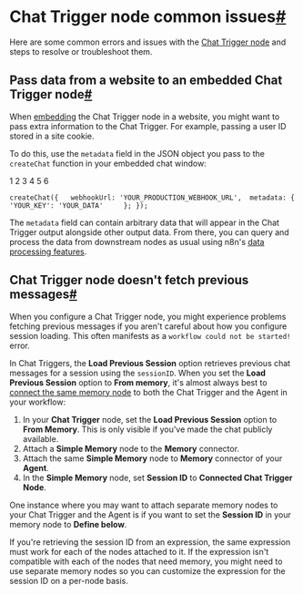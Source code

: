 [](https://github.com/n8n-io/n8n-docs/edit/main/docs/integrations/builtin/core-nodes/n8n-nodes-langchain.chattrigger/common-issues.md "Edit this page")

# Chat Trigger node common issues[#](#chat-trigger-node-common-issues "Permanent link")

Here are some common errors and issues with the [Chat Trigger node](../) and steps to resolve or troubleshoot them.

## Pass data from a website to an embedded Chat Trigger node[#](#pass-data-from-a-website-to-an-embedded-chat-trigger-node "Permanent link")

When [embedding](https://www.npmjs.com/package/@n8n/chat) the Chat Trigger node in a website, you might want to pass extra information to the Chat Trigger. For example, passing a user ID stored in a site cookie.

To do this, use the `metadata` field in the JSON object you pass to the `createChat` function in your embedded chat window:

1
2
3
4
5
6

`createChat({ 	webhookUrl: 'YOUR_PRODUCTION_WEBHOOK_URL', 	metadata: { 		'YOUR_KEY': 'YOUR_DATA' 	}; });`

The `metadata` field can contain arbitrary data that will appear in the Chat Trigger output alongside other output data. From there, you can query and process the data from downstream nodes as usual using n8n's [data processing features](../../../../../data/).

## Chat Trigger node doesn't fetch previous messages[#](#chat-trigger-node-doesnt-fetch-previous-messages "Permanent link")

When you configure a Chat Trigger node, you might experience problems fetching previous messages if you aren't careful about how you configure session loading. This often manifests as a `workflow could not be started!` error.

In Chat Triggers, the **Load Previous Session** option retrieves previous chat messages for a session using the `sessionID`. When you set the **Load Previous Session** option to **From memory**, it's almost always best to [connect the same memory node](../#load-previous-session) to both the Chat Trigger and the Agent in your workflow:

1.  In your **Chat Trigger** node, set the **Load Previous Session** option to **From Memory**. This is only visible if you've made the chat publicly available.
2.  Attach a **Simple Memory** node to the **Memory** connector.
3.  Attach the same **Simple Memory** node to **Memory** connector of your **Agent**.
4.  In the **Simple Memory** node, set **Session ID** to **Connected Chat Trigger Node**.

One instance where you may want to attach separate memory nodes to your Chat Trigger and the Agent is if you want to set the **Session ID** in your memory node to **Define below**.

If you're retrieving the session ID from an expression, the same expression must work for each of the nodes attached to it. If the expression isn't compatible with each of the nodes that need memory, you might need to use separate memory nodes so you can customize the expression for the session ID on a per-node basis.